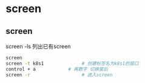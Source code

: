 # screen
## screen
screen -ls 列出已有screen

```bash
screen
screen -t k8s1				# 创建标签名为k8s1的窗口
control + a            # 再数字 切换窗后
screen -r 					# 进入screen
``` 

